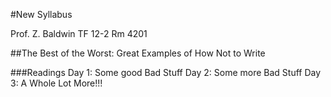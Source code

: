 #New Syllabus

Prof. Z. Baldwin
TF 12-2 Rm 4201

##The Best of the Worst: Great Examples of How Not to Write

###Readings
Day 1: Some good Bad Stuff
Day 2: Some more Bad Stuff
Day 3: A Whole Lot More!!!